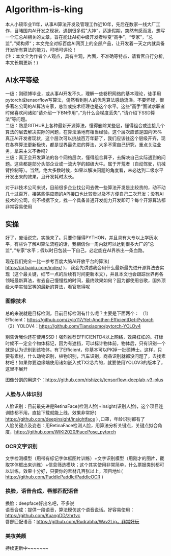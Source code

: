 # Algorithm-is-king

本人小硕毕业11年，从事AI算法开发及管理工作近10年，先后在数家一线大厂工作，目睹国内AI开发之现状，遇到很多假”大神“，适逢假期，突然有感而发，想写一个汇总AI相关的文章，旨在能让AI初中级开发者秒变“高手”，“专家”，“总监”，”架构师“；本文完全对标百度AI网页上的全部产品，让开发着一天之内就具备开发所有算法的能力，可喷可评论！  
(注：本文全为作者个人观点，具有主观，片面，不准确等特点，请看官自行分析,本文长期更新！)

## AI水平等级
一级：刚硕博毕业，或从事AI开发不久，理解一些卷积网络的基本理论，徒手用pytorch或tensorflow写算法，偶然看到别人的优秀算法感动流涕。不要怀疑，很多著名公司的AI算法专家，总监或技术经理也是这个水平。这些”高手“面试求职者时候喜欢问诸如”请介绍一下BN作用“，”为什么会梯度丢失“，”请介绍下SSD算法“等问题。  
二级：熟悉GITHUB上各种最新开源算法，懂得删除某些层，懂得组合或连接几个算法的层去解决实际的问题，在算法落地有相当经验。这个层次应该是国内95%真正AI开发者现状，这个层次可以挑战百万年薪了，我们应该往这个层级开齐，现在各样算法更新极快，都是世界最先进的算法，大多不需自己研究，重点关注业务，拿来主义不香吗?  
三级：真正会开发算法的各个网络层次，懂得组合算子，去解决自己实际遇到的问题。这些都是部分头部企业或一流大学的超级大牛。属于开荒者（自动驾驶，机械臂控制等）。当然，绝大多数时候，如果以解决问题的角度看，未必达到二级水平开发出来的效果，且开发耗时太长。  


对于非技术公司来说，目前很多企业找公司去做一些算法开发是比较贵的，动不动几十过百万，接某些供应商的API接口也比较贵以及不方便自己二次开发；没有AI技术的公司，何不根据下文，找一个具备普通开发能力开发即可？每个开源算法都非常容易使用

## 实操

好了，废话说完，实操来了。只要你懂得PYTHON，并且具有大专以上学历水平，有些许了解AI算法流程的话，我相信你一周内就可以达到很多大厂的”总监“，”专家“水平；假以时日包装一下自己，必定能在AI界杀出一条血路。  

现在我们完全一比一参考百度大脑AI开放平台的算法( https://ai.baidu.com/index/ )， 我会先讲述我会用什么最新最先进开源算法去实现（这个最关键，细节一点的后续有时间更新本文），并且本文也会跟踪世界再各领域最新算法，省去自己慢慢找的时间，最终效果如何？因为都使用谷歌，国外顶级大学实验室等的最新的算法，看官觉得呢


### 图像技术
总的来说就是目标检测，目前目标检测有什么呢？主要是下面两个：
（1）Efficient：https://github.com/zylo117/Yet-Another-EfficientDet-Pytorch  
（2）YOLOV4：https://github.com/Tianxiaomo/pytorch-YOLOv4  

别告诉我你还在使用SSD！强烈推荐EFFICIENTD4以上网络，效果杠杠的。打标时候不一定全个物体标记，因为有遮挡，可以标计物体前，物体后，只有识别一个就是认为识别到该物体。有了Efficient，你基本可以PK掉一批硕博士。这样，只要有素材，什么动物识别，植物识别，汽车识别，商品识别就都没问题了，去找素材吧！如果你要边缘端使用诸如嵌入式TX2芯片的，就要使用YOLOV3的版本了，这里不展开  

图像分割的用这个：https://github.com/rishizek/tensorflow-deeplab-v3-plus


### 人脸与人体识别
人脸识别：目前最先进是RetinaFace(检测人脸)+insight(识别人脸)，这个项目连训练都不用，直接下载就能上线，效果非常好( https://github.com/deepinsight/insightface ) ,口罩，年龄识别都有了  
人脸关键点及姿态：用RetinaFace检测人脸，用算法分析关键点，关键点拟合角度，https://github.com/WIKI2020/FacePose_pytorch  

### OCR文字识别
文字检测模型（用带有标记字体框图片训练）+文字识别模型（用刚才的图片，截取字体框出来训练）+信息筛选模块；这个其实使用非常简单，什么票据类别都可以训练，效果十分好，只要你的素材几百张以上，项目地址( https://github.com/PaddlePaddle/PaddleOCR )

### 换脸，语音合成，唇部匹配语音
换脸：deepface好出名吧，不多说  
语音合成：提供一段语音，算法模仿这个语音说话。好容易使用：https://github.com/KuangDD/zhrtvc  
唇部匹配语音：https://github.com/Rudrabha/Wav2Lip，非常好玩  

### 美妆美颜

持续更新中~~~~~~~





